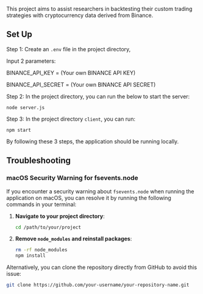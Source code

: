 This project aims to assist researchers in backtesting their custom trading strategies with cryptocurrency data derived from Binance.

## Set Up

Step 1: 
Create an `.env` file in the project directory,

Input 2 parameters:

BINANCE_API_KEY = (Your own BINANCE API KEY)

BINANCE_API_SECRET = (Your own BINANCE API SECRET)

Step 2: 
In the project directory, you can run the below to start the server:

`node server.js` 

Step 3:
In the project directory `client`, you can run:

`npm start`


By following these 3 steps, the application should be running locally.


## Troubleshooting

### macOS Security Warning for fsevents.node

If you encounter a security warning about `fsevents.node` when running the application on macOS, you can resolve it by running the following commands in your terminal:

1. **Navigate to your project directory**:

    ```bash
    cd /path/to/your/project
    ```

2. **Remove `node_modules` and reinstall packages**:

    ```bash
    rm -rf node_modules
    npm install
    ```


Alternatively, you can clone the repository directly from GitHub to avoid this issue:

```bash
git clone https://github.com/your-username/your-repository-name.git
